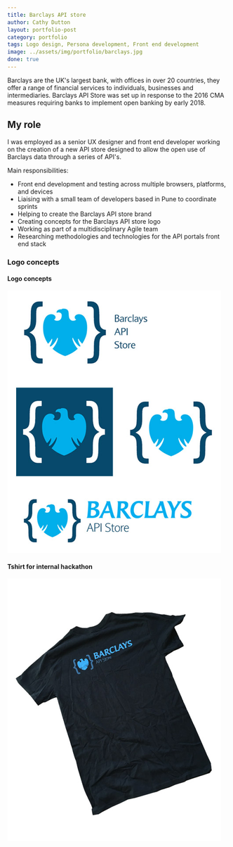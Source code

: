 ```yaml
---
title: Barclays API store
author: Cathy Dutton
layout: portfolio-post
category: portfolio
tags: Logo design, Persona development, Front end development
image: ../assets/img/portfolio/barclays.jpg
done: true
---
```




<p class="highlight-quote">Barclays are the UK's largest bank, with offices in over 20 countries, they offer a range of financial services to individuals, businesses and intermediaries. Barclays API Store was set up in response to the 2016 CMA measures requiring banks to implement open banking by early 2018.
</p>

<h2 class="heading">My role</h2>
I was employed as a senior UX designer and front end developer working on the creation of a new API store designed to allow the open use of Barclays data through a series of API's.

Main responsibilities:

- Front end development and testing across multiple browsers, platforms, and devices
- Liaising with a small team of developers based in Pune to coordinate sprints
- Helping to create the Barclays API store brand
- Creating concepts for the Barclays API store logo
- Working as part of a multidisciplinary Agile team
- Researching methodologies and technologies for the API portals front end stack 

<h3 class="heading">Logo concepts</h3>


<section class="portfolio-images">
<div class="portfolio-piece-wrapper">
<h4>Logo concepts</h4>
    <div class="portfolio-piece">
        <img src="../assets/img/portfolio/barclays/logo-concepts.jpg" class="portfolio-piece__img"  alt="Barclays API store logo concepts">
    </div>
</div>
<div class="portfolio-piece-wrapper">
<h4>Tshirt for internal hackathon</h4>
    <div class="portfolio-piece">
        <img src="../assets/img/portfolio/barclays/hackathon-tshirt.jpg" class="portfolio-piece__img"  alt="Barclays API store hackathon tshirt">
    </div>
</div>
</section>

